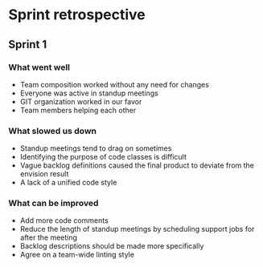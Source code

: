 # Sprint retrospective

## Sprint 1

### What went well

- Team composition worked without any need for changes
- Everyone was active in standup meetings
- GIT organization worked in our favor
- Team members helping each other

### What slowed us down

- Standup meetings tend to drag on sometimes
- Identifying the purpose of code classes is difficult
- Vague backlog definitions caused the final product to deviate from the envision result
- A lack of a unified code style

### What can be improved

- Add more code comments
- Reduce the length of standup meetings by scheduling support jobs for after the meeting
- Backlog descriptions should be made more specifically
- Agree on a team-wide linting style
